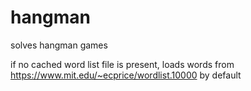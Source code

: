 # hangman

solves hangman games

if no cached word list file is present, loads words from https://www.mit.edu/~ecprice/wordlist.10000 by default